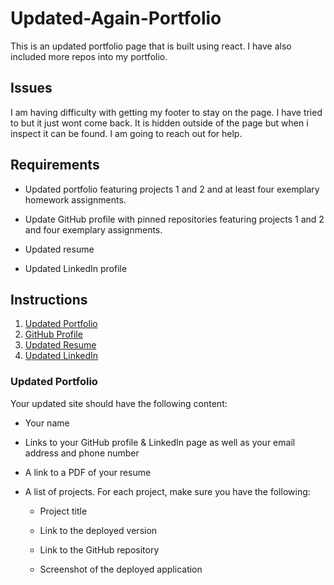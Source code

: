 # Updated-Again-Portfolio

This is an updated portfolio page that is built using react. I have also included more repos into my portfolio. 

## Issues 
I am having difficulty with getting my footer to stay on the page. I have tried to but it just wont come back. It is hidden outside of the page but when i inspect it can be found. I am going to reach out for help.

## Requirements

* Updated portfolio featuring projects 1 and 2 and at least four exemplary homework assignments. 

* Update GitHub profile with pinned repositories featuring projects 1 and 2 and four exemplary assignments. 

* Updated resume

* Updated LinkedIn profile


## Instructions

1. [Updated Portfolio](#updated-portfolio)
2. [GitHub Profile](#updated-github-profile)
3. [Updated Resume](#updated-resume)
4. [Updated LinkedIn](#updated-linkedin)

### Updated Portfolio

Your updated site should have the following content:

* Your name

* Links to your GitHub profile & LinkedIn page as well as your email address and phone number

* A link to a PDF of your resume

* A list of projects. For each project, make sure you have the following:

  * Project title

  * Link to the deployed version

  * Link to the GitHub repository

  * Screenshot of the deployed application
